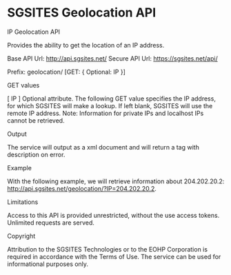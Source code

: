 SGSITES Geolocation API
===========
IP Geolocation API

Provides the ability to get the location of an IP address.

Base API Url:	http://api.sgsites.net/
Secure API Url:	https://sgsites.net/api/


Prefix:	geolocation/ [GET: { Optional: IP }]


GET values

[ IP ]	Optional attribute. The following GET value specifies the IP address, for which SGSITES will make a lookup. If left blank, SGSITES will use the remote IP address. Note: Information for private IPs and localhost IPs cannot be retrieved.


Output

The service will output as a xml document and will return a <error> tag with description on error.

Example

With the following example, we will retrieve information about 204.202.20.2:
http://api.sgsites.net/geolocation/?IP=204.202.20.2.

Limitations

Access to this API is provided unrestricted, without the use access tokens. Unlimited requests are served.

Copyright

Attribution to the SGSITES Technologies or to the EOHP Corporation is required in accordance with the Terms of Use. The service can be used for informational purposes only.
